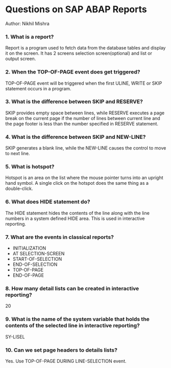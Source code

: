 # Questions on SAP ABAP Reports

Author: Nikhil Mishra

### 1. What is a report?
  Report is a program used to fetch data from the database tables and display it on the screen. It has 2 screens selection screen(optional) and list or output screen.

### 2. When the TOP-OF-PAGE event does get triggered?
  TOP-OF-PAGE event will be triggered when the first ULINE, WRITE or SKIP statement occurs in a program.

### 3. What is the difference between SKIP and RESERVE?
  SKIP provides empty space between lines, while RESERVE executes a page break on the current page if the number of lines between current line and the page footer is less than the number specified in RESERVE statement.

### 4. What is the difference between SKIP and NEW-LINE?  
SKIP generates a blank line, while the NEW-LINE causes the control to move to next line.

### 5. What is hotspot?  
Hotspot is an area on the list where the mouse pointer turns into an upright hand symbol. A single click on the hotspot does the same thing as a double-click.

### 6. What does HIDE statement do?  
The HIDE statement hides the contents of the line along with the line numbers in a system defined HIDE area. This is used in interactive reporting.

### 7. What are the events in classical reports?  
- INITIALIZATION
- AT SELECTION-SCREEN
- START-OF-SELECTION
- END-OF-SELECTION
- TOP-OF-PAGE
- END-OF-PAGE

### 8. How many detail lists can be created in interactive reporting?  
20

### 9. What is the name of the system variable that holds the contents of the selected line in interactive reporting?
SY-LISEL

### 10. Can we set page headers to details lists?  
Yes. Use TOP-OF-PAGE DURING LINE-SELECTION event.

